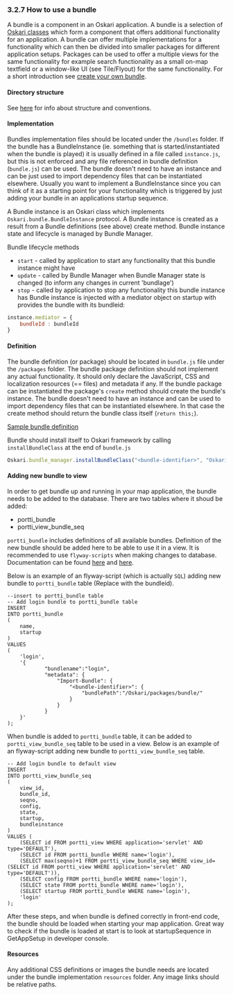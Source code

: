 ### 3.2.7 How to use a bundle

A bundle is a component in an Oskari application. A bundle is a selection of [Oskari classes](/documentation/core-concepts/oskari-class) which form a component that offers additional functionality for an application. A bundle can offer multiple implementations for a functionality which can then be divided into smaller packages for different application setups. Packages can be used to offer a multiple views for the same functionality for example search functionality as a small on-map textfield or a window-like UI (see Tile/Flyout) for the same functionality. For a short introduction see [create your own bundle](/guides/quick-start/create-your-own-bundle).

#### Directory structure

See [here](/documentation/directory-structure) for info about structure and conventions.

#### Implementation

Bundles implementation files should be located under the `/bundles` folder. If the bundle has a BundleInstance (ie. something that is started/instantiated when the bundle is played) it is usually defined in a file called `instance.js`, but this is not enforced and any file referenced in bundle definition (`bundle.js`) can be used. The bundle doesn't need to have an instance and can be just used to import dependency files that can be instantiated elsewhere. Usually you want to implement a BundleInstance since you can think of it as a starting point for your functionality which is triggered by just adding your bundle in an applications startup sequence.

A Bundle instance is an Oskari class which implements `Oskari.bundle.BundleInstance` protocol. A Bundle instance is created as a result from a Bundle definitions (see above) create method. Bundle instance state and lifecycle is managed by Bundle Manager.

Bundle lifecycle methods

* `start` - called by application to start any functionality that this bundle instance might have
* `update` - called by Bundle Manager when Bundle Manager state is changed (to inform any changes in current 'bundlage')
* `stop` - called by application to stop any functionality this bundle instance has
Bundle instance is injected with a mediator object on startup with provides the bundle with its bundleid:

```javascript
instance.mediator = {
    bundleId : bundleId
}
```

#### Definition

The bundle definition (or package) should be located in `bundle.js` file under the `/packages` folder. The bundle package definition should not implement any actual functionality. It should only declare the JavaScript, CSS and localization resources (== files) and metadata if any. If the bundle package can be instantiated the package's `create` method should create the bundle's instance. The bundle doesn't need to have an instance and can be used to import dependency files that can be instantiated elsewhere. In that case the create method should return the bundle class itself (`return this;`).

[Sample bundle definition](/guides/quick-start/sample-bundle-definition)

Bundle should install itself to Oskari framework by calling `installBundleClass` at the end of `bundle.js`

```javascript
Oskari.bundle_manager.installBundleClass("<bundle-identifier>", "Oskari.<mynamespace>.<bundle-identifier>.MyBundle");
```

#### Adding new bundle to view

In order to get bundle up and running in your map application, the bundle needs to be added to the database. There are two tables where it shoud be added:

- portti_bundle
- portti_view_bundle_seq

`portti_bundle` includes definitions of all available bundles. Definition of the new bundle should be added here to be able to use it in a view. It is recommended to use `flyway-scripts` when making changes to database. Documentation can be found [here](/documentation/backend/upgrading) and [here](/documentation/backend/upgrade_scripts).

Below is an example of an flyway-script (which is actually `SQL`) adding new bundle to `portti_bundle` table (Replace <bundle-identifier> with the bundleid).

	--insert to portti_bundle table
	-- Add login bundle to portti_bundle table
	INSERT
	INTO portti_bundle
	(
		name,
		startup
	)
	VALUES
	(
		'login',
		'{
	            "bundlename":"login",
	            "metadata": {
	                "Import-Bundle": {
	                    "<bundle-identifier>": {
	                        "bundlePath":"/Oskari/packages/bundle/"
	                    }
	                }
	            }
	    }'
	);

When bundle is added to `portti_bundle` table, it can be added to `portti_view_bundle_seq` table to be used in a view. Below is an example of an flyway-script adding new bundle to `portti_view_bundle_seq` table.

	-- Add login bundle to default view
	INSERT
	INTO portti_view_bundle_seq
	(
		view_id,
		bundle_id,
		seqno,
		config,
		state,
		startup,
		bundleinstance
	)
	VALUES (
		(SELECT id FROM portti_view WHERE application='servlet' AND type='DEFAULT'),
		(SELECT id FROM portti_bundle WHERE name='login'),
		(SELECT max(seqno)+1 FROM portti_view_bundle_seq WHERE view_id=(SELECT id FROM portti_view WHERE application='servlet' AND type='DEFAULT')),
		(SELECT config FROM portti_bundle WHERE name='login'),
		(SELECT state FROM portti_bundle WHERE name='login'),
		(SELECT startup FROM portti_bundle WHERE name='login'),
		'login'
	);

After these steps, and when bundle is defined correctly in front-end code, the bundle should be loaded when starting your map application. Great way to check if the bundle is loaded at start is to look at startupSequence in GetAppSetup in developer console.

#### Resources

Any additional CSS definitions or images the bundle needs are located under the bundle implementation `resources` folder. Any image links should be relative paths.